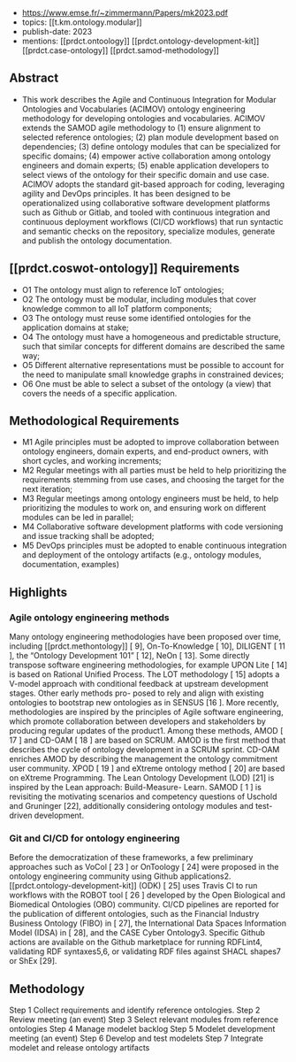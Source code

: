
- https://www.emse.fr/~zimmermann/Papers/mk2023.pdf
- topics: [[t.km.ontology.modular]]
- publish-date: 2023
- mentions: [[prdct.ontoology]] [[prdct.ontology-development-kit]] [[prdct.case-ontology]] [[prdct.samod-methodology]]

## Abstract

- This work describes the Agile and Continuous Integration for Modular Ontologies and Vocabularies (ACIMOV) ontology engineering methodology for developing ontologies and vocabularies. ACIMOV extends the SAMOD agile methodology to (1) ensure alignment to selected reference ontologies; (2) plan module development based on dependencies; (3) define ontology modules that can be specialized for specific domains; (4) empower active collaboration among ontology engineers and domain experts; (5) enable application developers to select views of the ontology for their specific domain and use case. ACIMOV adopts the standard git-based approach for coding, leveraging agility and DevOps principles. It has been designed to be operationalized using collaborative software development platforms such as Github or Gitlab, and tooled with continuous integration and continuous deployment workflows (CI/CD workflows) that run syntactic and semantic checks on the repository, specialize modules, generate and publish the ontology documentation.


## [[prdct.coswot-ontology]] Requirements

- O1 The ontology must align to reference IoT ontologies;
- O2 The ontology must be modular, including modules that cover knowledge common to all IoT platform components;
- O3 The ontology must reuse some identified ontologies for the application domains at stake;
- O4 The ontology must have a homogeneous and predictable structure, such that similar concepts for different domains are described the same way;
- O5 Different alternative representations must be possible to account for the need to manipulate small knowledge graphs in constrained devices;
- O6 One must be able to select a subset of the ontology (a view) that covers the needs of a specific application.

## Methodological Requirements

- M1 Agile principles must be adopted to improve collaboration between ontology engineers, domain experts, and end-product owners, with short cycles, and working increments;
- M2 Regular meetings with all parties must be held to help prioritizing the requirements stemming from use cases, and choosing the target for the next iteration;
- M3 Regular meetings among ontology engineers must be held, to help prioritizing the modules to work on, and ensuring work on different modules can be led in parallel;
- M4 Collaborative software development platforms with code versioning and issue tracking shall be adopted;
- M5 DevOps principles must be adopted to enable continuous integration and deployment of the ontology artifacts (e.g., ontology modules, documentation, examples)
 
## Highlights

### Agile ontology engineering methods

Many ontology engineering methodologies have been proposed over time, including [[prdct.methontology]] [ 9], On-To-Knowledge [ 10], DILIGENT [ 11 ], the “Ontology Development 101” [ 12], NeOn [ 13]. Some directly transpose software engineering methodologies, for example UPON Lite [ 14] is based on Rational Unified Process. The LOT methodology [ 15] adopts a V-model approach with conditional feedback at upstream development stages. Other early methods pro- posed to rely and align with existing ontologies to bootstrap new ontologies as in SENSUS [16 ]. More recently, methodologies are inspired by the principles of Agile software engineering, which promote collaboration between developers and stakeholders by producing regular updates of the product1. Among these methods, AMOD [ 17 ] and CD-OAM [ 18 ] are based on SCRUM. AMOD is the first method that describes the cycle of ontology development in a SCRUM sprint. CD-OAM enriches AMOD by describing the management the ontology commitment user community. XPOD [ 19 ] and eXtreme ontology method [ 20] are based on eXtreme Programming. The Lean Ontology Development (LOD) [21] is inspired by the Lean approach: Build-Measure- Learn. SAMOD [ 1 ] is revisiting the motivating scenarios and competency questions of Uschold and Gruninger [22], additionally considering ontology modules and test-driven development.

### Git and CI/CD for ontology engineering

Before the democratization of these frameworks, a few preliminary approaches such as VoCol [ 23 ] or OnToology [ 24] were proposed in the ontology engineering community using Github applications2. [[prdct.ontology-development-kit]] (ODK) [ 25] uses Travis CI to run workflows with the ROBOT tool [ 26 ] developed by the Open Biological and Biomedical Ontologies (OBO) community. CI/CD pipelines are reported for the publication of different ontologies, such as the Financial Industry Business Ontology (FIBO) in [ 27], the International Data Spaces Information Model (IDSA) in [ 28], and the CASE Cyber Ontology3. Specific Github actions are available on the Github marketplace for running RDFLint4, validating RDF syntaxes5,6, or validating RDF files against SHACL shapes7 or ShEx [29].

## Methodology

Step 1 Collect requirements and identify reference ontologies.
Step 2 Review meeting (an event)
Step 3 Select relevant modules from reference ontologies
Step 4 Manage modelet backlog
Step 5 Modelet development meeting (an event)
Step 6 Develop and test modelets
Step 7 Integrate modelet and release ontology artifacts


